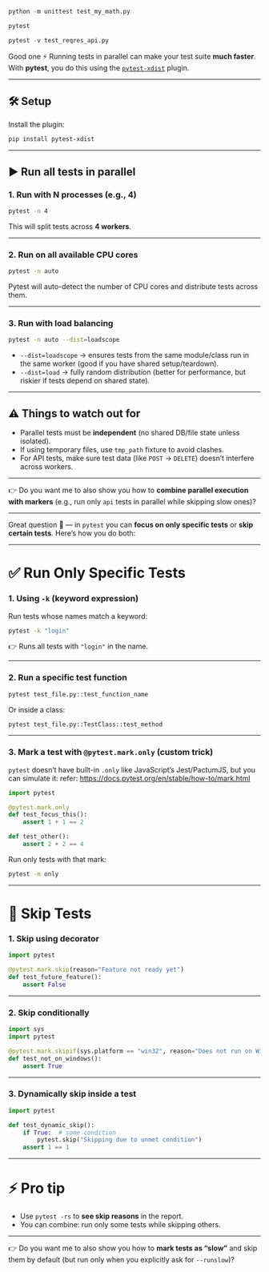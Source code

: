 ```python
python -m unittest test_my_math.py

```

```python
pytest
```

```python
pytest -v test_reqres_api.py
```

Good one ⚡️ Running tests in parallel can make your test suite **much faster**. With **pytest**, you do this using the [`pytest-xdist`](https://pypi.org/project/pytest-xdist/) plugin.

---

## 🛠️ Setup

Install the plugin:

```bash
pip install pytest-xdist
```

---

## ▶️ Run all tests in parallel

### 1. Run with N processes (e.g., 4)

```bash
pytest -n 4
```

This will split tests across **4 workers**.

---

### 2. Run on all available CPU cores

```bash
pytest -n auto
```

Pytest will auto-detect the number of CPU cores and distribute tests across them.

---

### 3. Run with load balancing

```bash
pytest -n auto --dist=loadscope
```

* `--dist=loadscope` → ensures tests from the same module/class run in the same worker (good if you have shared setup/teardown).
* `--dist=load` → fully random distribution (better for performance, but riskier if tests depend on shared state).

---

## ⚠️ Things to watch out for

* Parallel tests must be **independent** (no shared DB/file state unless isolated).
* If using temporary files, use `tmp_path` fixture to avoid clashes.
* For API tests, make sure test data (like `POST` → `DELETE`) doesn’t interfere across workers.

---

👉 Do you want me to also show you how to **combine parallel execution with markers** (e.g., run only `api` tests in parallel while skipping slow ones)?

-------
Great question 🙌 — in `pytest` you can **focus on only specific tests** or **skip certain tests**. Here’s how you do both:

---

# ✅ Run Only Specific Tests

### 1. Using `-k` (keyword expression)

Run tests whose names match a keyword:

```bash
pytest -k "login"
```

👉 Runs all tests with `"login"` in the name.

---

### 2. Run a specific test function

```bash
pytest test_file.py::test_function_name
```

Or inside a class:

```bash
pytest test_file.py::TestClass::test_method
```

---

### 3. Mark a test with `@pytest.mark.only` (custom trick)

`pytest` doesn’t have built-in `.only` like JavaScript’s Jest/PactumJS, but you can simulate it:
refer: https://docs.pytest.org/en/stable/how-to/mark.html
```python
import pytest

@pytest.mark.only
def test_focus_this():
    assert 1 + 1 == 2

def test_other():
    assert 2 + 2 == 4
```

Run only tests with that mark:

```bash
pytest -m only
```

---

# 🚫 Skip Tests

### 1. Skip using decorator

```python
import pytest

@pytest.mark.skip(reason="Feature not ready yet")
def test_future_feature():
    assert False
```

---

### 2. Skip conditionally

```python
import sys
import pytest

@pytest.mark.skipif(sys.platform == "win32", reason="Does not run on Windows")
def test_not_on_windows():
    assert True
```

---

### 3. Dynamically skip inside a test

```python
import pytest

def test_dynamic_skip():
    if True:  # some condition
        pytest.skip("Skipping due to unmet condition")
    assert 1 == 1
```

---

# ⚡ Pro tip

* Use `pytest -rs` to **see skip reasons** in the report.
* You can combine: run only some tests while skipping others.

---

👉 Do you want me to also show you how to **mark tests as “slow”** and skip them by default (but run only when you explicitly ask for `--runslow`)?
